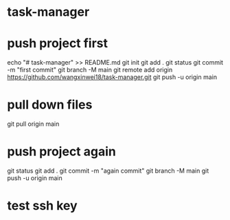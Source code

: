 # task-manager

# push project first

echo "# task-manager" >> README.md
git init
git add .
git status
git commit -m "first commit"
git branch -M main
git remote add origin https://github.com/wangxinwei18/task-manager.git
git push -u origin main

# pull down files

git pull origin main

# push project again

git status
git add .
git commit -m "again commit"
git branch -M main
git push -u origin main

# test ssh key
